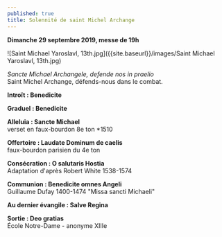 ```yaml
---
published: true
title: Solennité de saint Michel Archange
---
```

**Dimanche 29 septembre 2019, messe de 19h**  

![Saint Michael Yaroslavl, 13th.jpg]({{site.baseurl}}/images/Saint Michael Yaroslavl, 13th.jpg)

*Sancte Michael Archangele, defende nos in praelio*  
Saint Michel Archange, défends-nous dans le combat.

**Introït : Benedicite**

**Graduel : Benedicite** 

**Alleluia : Sancte Michael**  
verset en faux-bourdon 8e ton *1510

**Offertoire : Laudate Dominum de caelis**  
faux-bourdon parisien du 4e ton

**Consécration : O salutaris Hostia**  
Adaptation d'après Robert White 1538-1574

**Communion : Benedicite omnes Angeli**  
Guillaume Dufay 1400-1474 "Missa sancti Michaeli"

**Au dernier évangile : Salve Regina**  

**Sortie : Deo gratias**  
École Notre-Dame - anonyme XIIIe

